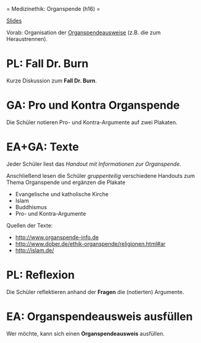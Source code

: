 = Medizinethik: Organspende (h16) =

[Slides](http://xcosx.de/mgb/keineph-slides/ethik-slides/Organspende.html)

Vorab: Organisation der [Organspendeausweise](http://www.bzga.de/infomaterialien/organspende/?uid=7fdcf04980bee2e2d7d7084c0e65c304) (z.B. die zum Heraustrennen).

# PL: Fall Dr. Burn
Kurze Diskussion zum **Fall Dr. Burn**.

# GA: Pro und Kontra Organspende
Die Schüler notieren Pro- und Kontra-Argumente auf zwei Plakaten.

# EA+GA: Texte
Jeder Schüler liest das *Handout mit Informationen zur Organspende*.

Anschließend lesen die Schüler *gruppenteilig* verschiedene Handouts zum Thema Organspende und ergänzen die Plakate

* Evangelische und katholische Kirche
* Islam
* Buddhismus
* Pro- und Kontra-Argumente

Quellen der Texte:
* http://www.organspende-info.de
* http://www.dober.de/ethik-organspende/religionen.html#ar
* http://islam.de/


# PL: Reflexion
Die Schüler reflektieren anhand der **Fragen** die (notierten) Argumente.

# EA: Organspendeausweis ausfüllen
Wer möchte, kann sich einen **Organspendeausweis** ausfüllen.
